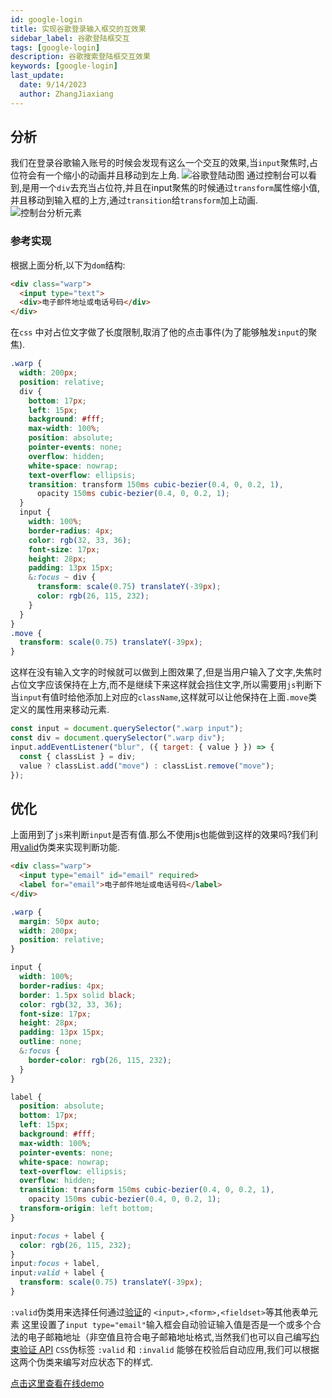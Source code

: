 ```yaml
---
id: google-login
title: 实现谷歌登录输入框交的互效果
sidebar_label: 谷歌登陆框交互
tags: [google-login]
description: 谷歌搜索登陆框交互效果
keywords: [google-login]
last_update:
  date: 9/14/2023
  author: ZhangJiaxiang
---
```

## 分析
我们在登录谷歌输入账号的时候会发现有这么一个交互的效果,当`input`聚焦时,占位符会有一个缩小的动画并且移动到左上角.
![谷歌登陆动图](https://png.zjiaxiang.cn/blog/20230912153133.gif)
通过控制台可以看到,是用一个`div`去充当占位符,并且在input聚焦的时候通过`transform`属性缩小值,并且移动到输入框的上方,通过`transition`给`transform`加上动画.
![控制台分析元素](https://png.zjiaxiang.cn/blog/20230912153815.png)
### 参考实现
根据上面分析,以下为`dom`结构:
```html
<div class="warp">
  <input type="text">
  <div>电子邮件地址或电话号码</div>
</div>
```
在`css` 中对占位文字做了长度限制,取消了他的点击事件(为了能够触发`input`的聚焦).
```scss
.warp {
  width: 200px;
  position: relative;
  div {
    bottom: 17px;
    left: 15px;
    background: #fff;
    max-width: 100%;
    position: absolute;
    pointer-events: none;
    overflow: hidden;
    white-space: nowrap;
    text-overflow: ellipsis;
    transition: transform 150ms cubic-bezier(0.4, 0, 0.2, 1),
      opacity 150ms cubic-bezier(0.4, 0, 0.2, 1);
  }
  input {
    width: 100%;
    border-radius: 4px;
    color: rgb(32, 33, 36);
    font-size: 17px;
    height: 28px;
    padding: 13px 15px;
    &:focus ~ div {
      transform: scale(0.75) translateY(-39px);
      color: rgb(26, 115, 232);
    }
  }
}
.move {
  transform: scale(0.75) translateY(-39px);
}
```
这样在没有输入文字的时候就可以做到上图效果了,但是当用户输入了文字,失焦时占位文字应该保持在上方,而不是继续下来这样就会挡住文字,所以需要用`js`判断下当`input`有值时给他添加上对应的`className`,这样就可以让他保持在上面`.move`类定义的属性用来移动元素.
```javaScript
const input = document.querySelector(".warp input");
const div = document.querySelector(".warp div");
input.addEventListener("blur", ({ target: { value } }) => {
  const { classList } = div;
  value ? classList.add("move") : classList.remove("move");
});
```
## 优化
上面用到了`js`来判断`input`是否有值.那么不使用js也能做到这样的效果吗?我们利用[valid](https://developer.mozilla.org/zh-CN/docs/Web/CSS/:valid)伪类来实现判断功能.
```html
<div class="warp">
  <input type="email" id="email" required>
  <label for="email">电子邮件地址或电话号码</label>
</div>
```
```scss
.warp {
  margin: 50px auto;
  width: 200px;
  position: relative;
}

input {
  width: 100%;
  border-radius: 4px;
  border: 1.5px solid black;
  color: rgb(32, 33, 36);
  font-size: 17px;
  height: 28px;
  padding: 13px 15px;
  outline: none;
  &:focus {
    border-color: rgb(26, 115, 232);
  }
}

label {
  position: absolute;
  bottom: 17px;
  left: 15px;
  background: #fff;
  max-width: 100%;
  pointer-events: none;
  white-space: nowrap;
  text-overflow: ellipsis;
  overflow: hidden;
  transition: transform 150ms cubic-bezier(0.4, 0, 0.2, 1),
    opacity 150ms cubic-bezier(0.4, 0, 0.2, 1);
  transform-origin: left bottom;
}

input:focus + label {
  color: rgb(26, 115, 232);
}
input:focus + label,
input:valid + label {
  transform: scale(0.75) translateY(-39px);
}

```
`:valid`伪类用来选择任何通过[验证](https://developer.mozilla.org/zh-CN/docs/Web/HTML/Constraint_validation)的 `<input>,<form>,<fieldset>`等其他表单元素
这里设置了`input type="email"`输入框会自动验证输入值是否是一个或多个合法的电子邮箱地址（非空值且符合电子邮箱地址格式,当然我们也可以自己编写[约束验证 API](https://developer.mozilla.org/zh-CN/docs/Web/HTML/Constraint_validation#%E4%BD%BF%E7%94%A8%E7%BA%A6%E6%9D%9F%E9%AA%8C%E8%AF%81_api_%E8%BF%9B%E8%A1%8C%E5%A4%8D%E6%9D%82%E7%9A%84%E7%BA%A6%E6%9D%9F) `CSS`伪标签 `:valid` 和 `:invalid` 能够在校验后自动应用,我们可以根据这两个伪类来编写对应状态下的样式.

[点击这里查看在线demo](https://codepen.io/zzjiaxiang/pen/zYywWOV) 
